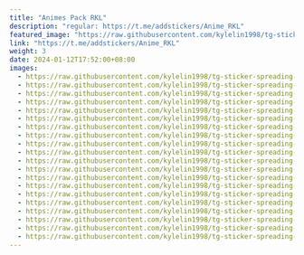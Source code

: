 ```yaml
---
title: "Animes Pack RKL"
description: "regular: https://t.me/addstickers/Anime_RKL"
featured_image: "https://raw.githubusercontent.com/kylelin1998/tg-sticker-spreading-worldwide-images/main/img/212b084d-6396-4309-a0ab-2a3d9113189d.jpg"
link: "https://t.me/addstickers/Anime_RKL"
weight: 3
date: 2024-01-12T17:52:00+08:00
images:
  - https://raw.githubusercontent.com/kylelin1998/tg-sticker-spreading-worldwide-images/main/img/212b084d-6396-4309-a0ab-2a3d9113189d.jpg
  - https://raw.githubusercontent.com/kylelin1998/tg-sticker-spreading-worldwide-images/main/img/98e1c19e-8c48-42f4-aad4-382f8824da67.jpg
  - https://raw.githubusercontent.com/kylelin1998/tg-sticker-spreading-worldwide-images/main/img/a0b69613-9422-4327-9145-867a4f68e528.jpg
  - https://raw.githubusercontent.com/kylelin1998/tg-sticker-spreading-worldwide-images/main/img/7ec1e7aa-229e-4a82-9924-01e10a6819e2.jpg
  - https://raw.githubusercontent.com/kylelin1998/tg-sticker-spreading-worldwide-images/main/img/0d59c474-8aef-4dbd-a31e-de2399a0dfa0.jpg
  - https://raw.githubusercontent.com/kylelin1998/tg-sticker-spreading-worldwide-images/main/img/cf124b91-170c-4998-8786-6bf9129921fe.jpg
  - https://raw.githubusercontent.com/kylelin1998/tg-sticker-spreading-worldwide-images/main/img/2136834d-18dc-4494-82fb-218b503b38f4.jpg
  - https://raw.githubusercontent.com/kylelin1998/tg-sticker-spreading-worldwide-images/main/img/4ccfe60b-b891-4fa0-a088-6677eae4a921.jpg
  - https://raw.githubusercontent.com/kylelin1998/tg-sticker-spreading-worldwide-images/main/img/4a3ec681-864e-4e2a-bd09-c3fce3d3a50f.jpg
  - https://raw.githubusercontent.com/kylelin1998/tg-sticker-spreading-worldwide-images/main/img/b1112cac-d2fd-47d8-af42-42f6bf264e8b.jpg
  - https://raw.githubusercontent.com/kylelin1998/tg-sticker-spreading-worldwide-images/main/img/b65c1775-c53c-49c3-ab85-6e885165ac69.jpg
  - https://raw.githubusercontent.com/kylelin1998/tg-sticker-spreading-worldwide-images/main/img/4267e624-bf0d-4631-9247-73be605ee000.jpg
  - https://raw.githubusercontent.com/kylelin1998/tg-sticker-spreading-worldwide-images/main/img/e10d0d38-345e-4505-b271-d1caa9d1ea6e.jpg
  - https://raw.githubusercontent.com/kylelin1998/tg-sticker-spreading-worldwide-images/main/img/306db589-8f1c-4547-8bf3-ac25d31d5985.jpg
  - https://raw.githubusercontent.com/kylelin1998/tg-sticker-spreading-worldwide-images/main/img/c05deae7-d8d9-4a65-818a-55b405c12430.jpg
  - https://raw.githubusercontent.com/kylelin1998/tg-sticker-spreading-worldwide-images/main/img/f29057ab-d442-4a2d-98db-11bf5079a6fa.jpg
  - https://raw.githubusercontent.com/kylelin1998/tg-sticker-spreading-worldwide-images/main/img/c35a0d33-b212-49b7-be1c-0a73fdf7fc82.jpg
  - https://raw.githubusercontent.com/kylelin1998/tg-sticker-spreading-worldwide-images/main/img/cdb5d3d0-9552-4d9e-b25b-98e70dd7ae27.jpg
  - https://raw.githubusercontent.com/kylelin1998/tg-sticker-spreading-worldwide-images/main/img/beedee6d-b8d8-4608-8db7-581793ad52ad.jpg
  - https://raw.githubusercontent.com/kylelin1998/tg-sticker-spreading-worldwide-images/main/img/b05c8e30-f80e-4f6b-868b-cec90ac6aa8b.jpg
---
```


